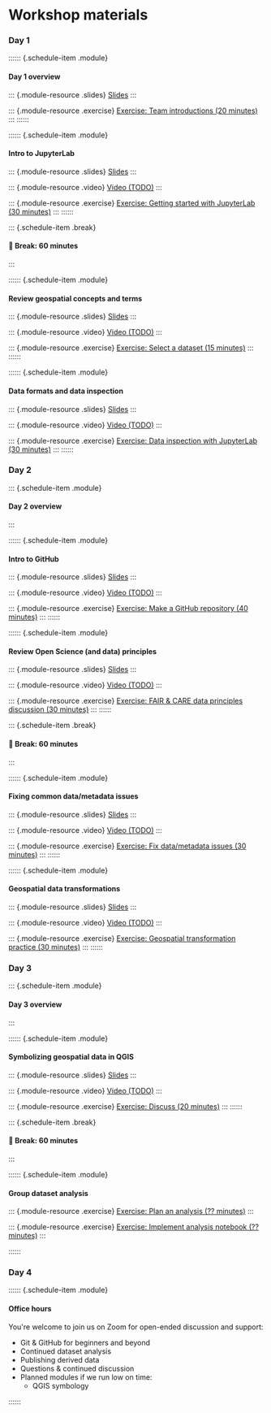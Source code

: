 # Workshop materials

### Day 1

:::::: {.schedule-item .module}
#### Day 1 overview

::: {.module-resource .slides}
[Slides](slides/workshop-overview.md)
:::

::: {.module-resource .exercise}
[Exercise: Team introductions (20 minutes)](exercises/team-introductions.md)
:::
::::::


:::::: {.schedule-item .module}
#### Intro to JupyterLab

::: {.module-resource .slides}
[Slides](slides/intro-to-jupyterlab.md)
:::

::: {.module-resource .video}
[Video (TODO)](https://example.com)
:::

::: {.module-resource .exercise}
[Exercise: Getting started with JupyterLab (30 minutes)](exercises/getting-started-with-jupyterlab.md)
:::
::::::


::: {.schedule-item .break}
#### 🥪 Break: 60 minutes
:::


:::::: {.schedule-item .module}
#### Review geospatial concepts and terms

::: {.module-resource .slides}
[Slides](slides/geospatial-concepts-and-terms.md)
:::

::: {.module-resource .video}
[Video (TODO)](https://example.com)
:::

::: {.module-resource .exercise}
[Exercise: Select a dataset (15 minutes)](exercises/select-a-dataset.md)
:::
::::::


:::::: {.schedule-item .module}
#### Data formats and data inspection

::: {.module-resource .slides}
[Slides](slides/data-formats-and-inspection.md)
:::

::: {.module-resource .video}
[Video (TODO)](https://example.com)
:::

::: {.module-resource .exercise}
[Exercise: Data inspection with JupyterLab (30 minutes)](exercises/data-inspection-with-jupyterlab/index.md)
:::
::::::


### Day 2

::: {.schedule-item .module}
#### Day 2 overview
:::


:::::: {.schedule-item .module}
#### Intro to GitHub

::: {.module-resource .slides}
[Slides](slides/intro-to-github.md)
:::

::: {.module-resource .video}
[Video (TODO)](https://example.com)
:::

::: {.module-resource .exercise}
[Exercise: Make a GitHub repository (40 minutes)](exercises/make-a-github-repo.md)
:::
::::::


:::::: {.schedule-item .module}
#### Review Open Science (and data) principles

::: {.module-resource .slides}
[Slides](slides/open-science-and-data.md)
:::

::: {.module-resource .video}
[Video (TODO)](https://example.com)
:::

::: {.module-resource .exercise}
[Exercise: FAIR & CARE data principles discussion (30 minutes)](exercises/fair-care.md)
:::
::::::


::: {.schedule-item .break}
#### 🥪 Break: 60 minutes
:::


:::::: {.schedule-item .module}
#### Fixing common data/metadata issues

::: {.module-resource .slides}
[Slides](slides/fixing-common-data-metadata-issues.md)
:::

::: {.module-resource .video}
[Video (TODO)](https://example.com)
:::

::: {.module-resource .exercise}
[Exercise: Fix data/metadata issues (30 minutes)](exercises/fix-data-metadata-issues.md)
:::
::::::


:::::: {.schedule-item .module}
#### Geospatial data transformations

::: {.module-resource .slides}
[Slides](slides/geospatial-data-transformations.md)
:::

::: {.module-resource .video}
[Video (TODO)](https://example.com)
:::

::: {.module-resource .exercise}
[Exercise: Geospatial transformation practice (30 minutes)](exercises/geospatial-transformation.md)
:::
::::::


### Day 3

::: {.schedule-item .module}
#### Day 3 overview
:::


:::::: {.schedule-item .module}
#### Symbolizing geospatial data in QGIS

::: {.module-resource .slides}
[Slides](slides/symbology-with-qgis.md)
:::

::: {.module-resource .video}
[Video (TODO)](https://example.com)
:::

::: {.module-resource .exercise}
[Exercise: Discuss (20 minutes)](exercises/symbology.md)
:::
::::::


::: {.schedule-item .break}
#### 🥪 Break: 60 minutes
:::


:::::: {.schedule-item .module}
#### Group dataset analysis

::: {.module-resource .exercise}
[Exercise: Plan an analysis (?? minutes)](exercises/dataset-analysis-plan.md)
:::

::: {.module-resource .exercise}
[Exercise: Implement analysis notebook (?? minutes)](exercises/dataset-analysis-notebook.md)
:::

::::::


### Day 4

:::::: {.schedule-item .module}
#### Office hours

You're welcome to join us on Zoom for open-ended discussion and support:

* Git & GitHub for beginners and beyond
* Continued dataset analysis
* Publishing derived data
* Questions & continued discussion
* Planned modules if we run low on time:
    * QGIS symbology

<!-- TODO:
What other modules can be moved to day 4 if we're running low on time?
--->
::::::

